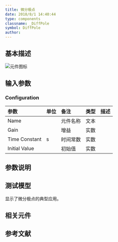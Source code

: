 ```yaml
---
title: 微分极点
date: 2018/8/1 14:40:44
type: components
classname: _DiffPole
symbol: DiffPole
author: 
---
```

## <span id="comp_desc">基本描述</span>
![元件图标]()

## <span id="comp_params">输入参数</span>
### <span id="comp_params_group_Configuration">Configuration</span>
| 参数 | 单位 | 备注 | 类型 | 描述 |
| :--- | :--- | :--- | :--: | :--- |
| <span id="comp_params_param_Name">Name</span> |  | 元件名称 | 文本 |  |
| <span id="comp_params_param_G">Gain</span> |  | 增益 | 实数 |  |
| <span id="comp_params_param_T">Time Constant</span> | s | 时间常数 | 实数 |  |
| <span id="comp_params_param_Init">Initial Value</span> |  | 初始值 | 实数 |  |

[Name]: #comp_params_param_Name "Name"
[Gain]: #comp_params_param_G "Gain"
[Time Constant]: #comp_params_param_T "Time Constant"
[Initial Value]: #comp_params_param_Init "Initial Value"


## <span id="comp_remarks">参数说明</span>


## <span id="comp_example">测试模型</span>
[<test name>](<test link>)显示了微分极点的典型应用。

## <span id="comp_seealso">相关元件</span>

## <span id="comp_ref">参考文献</span>



